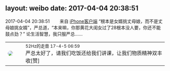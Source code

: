 layout: weibo
date: 2017-04-04 20:38:51
---
<meta name="referrer" content="no-referrer" />

2017-04-04 20:38:51  &nbsp;&nbsp;&nbsp;&nbsp;&nbsp;&nbsp; 来自 <a href="http://app.weibo.com/t/feed/9ksdit" rel="nofollow">iPhone客户端</a>
“根本是女婿挑丈母娘，而不是丈母娘挑女婿”，严总道，“本来嘛，你那黄花大闺女过了28根本没人要，你还不能鼓点劲？” 论生活智慧，我只服严总…… ​​​

<table style="width: 100%;">
  <tr>
    <td style="width: 40px;"><img style="border-radius:50%" src="https://tva4.sinaimg.cn/crop.0.0.180.180.50/8beaf773jw1e8qgp5bmzyj2050050aa8.jpg?KID=imgbed,tva&Expires=1624464105&ssig=lqhLwT1pJ7"></td>
    <td colspan="2"><small>52Hz的走兽 17-4-5 06:59</small><br/>严总太好了，请我们吃饭还给我们讲课，让我们物质精神双丰收[赞]</td>
  </tr>
</table>
